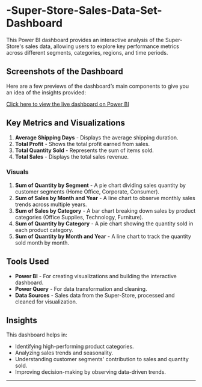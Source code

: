 # -Super-Store-Sales-Data-Set-Dashboard

This Power BI dashboard provides an interactive analysis of the Super-Store's sales data, allowing users to explore key performance metrics across different segments, categories, regions, and time periods.

## Screenshots of the Dashboard

Here are a few previews of the dashboard’s main components to give you an idea of the insights provided:

[Click here to view the live dashboard on Power BI](https://app.powerbi.com/view?r=eyJrIjoiMGM0Zjc2ZDgtMTA0ZS00ZWFkLTkwOWUtMTA1OGJiMGFmM2UzIiwidCI6ImQxMWFkOTIzLWQ0ZjctNGQyNC1iZWRiLTE0MzFjNjA5NDk2NyJ9)

## Key Metrics and Visualizations

1. **Average Shipping Days** - Displays the average shipping duration.
2. **Total Profit** - Shows the total profit earned from sales.
3. **Total Quantity Sold** - Represents the sum of items sold.
4. **Total Sales** - Displays the total sales revenue.

### Visuals

1. **Sum of Quantity by Segment** - A pie chart dividing sales quantity by customer segments (Home Office, Corporate, Consumer).
2. **Sum of Sales by Month and Year** - A line chart to observe monthly sales trends across multiple years.
3. **Sum of Sales by Category** - A bar chart breaking down sales by product categories (Office Supplies, Technology, Furniture).
4. **Sum of Quantity by Category** - A pie chart showing the quantity sold in each product category.
5. **Sum of Quantity by Month and Year** - A line chart to track the quantity sold month by month.

## Tools Used

- **Power BI** - For creating visualizations and building the interactive dashboard.
- **Power Query** - For data transformation and cleaning.
- **Data Sources** - Sales data from the Super-Store, processed and cleaned for visualization.

## Insights

This dashboard helps in:
- Identifying high-performing product categories.
- Analyzing sales trends and seasonality.
- Understanding customer segments' contribution to sales and quantity sold.
- Improving decision-making by observing data-driven trends.

---
